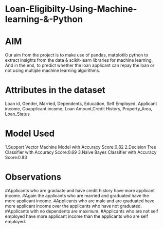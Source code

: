 # Loan-Eligibilty-Using-Machine-learning-&-Python
# AIM
Our aim from the project is to make use of pandas, matplotlib python to extract insights from the data & scikit-learn libraries for machine learning.
And in the end, to predict whether the loan applicant can repay the loan or not using multiple machine learning algorithms.
# Attributes in the dataset
Loan id, Gender, Married, Dependents, Education, Self Employed, Applicant income, Coapplicant income, Loan Amount,Credit History, Property_Area, Loan_Status
# Model Used 
1.Support Vector Machine Model with Accuracy Score:0.82
2.Decision Tree Classifier with Accuracy Score:0.69
3.Naive Bayes Classifier with Accuracy Score:0.83
# Observations
#Applicants who are graduate and have credit history have more applicant income.
#Again the applicants who are married and graduated have the more applicant income.
#Applicants who are male and are graduated have more applicant income over the applicants who have not graduated.
#Applicants with no dependents are maximum.
#Applicants who are not self employed have more applicant income than the applicants who are self employed.

